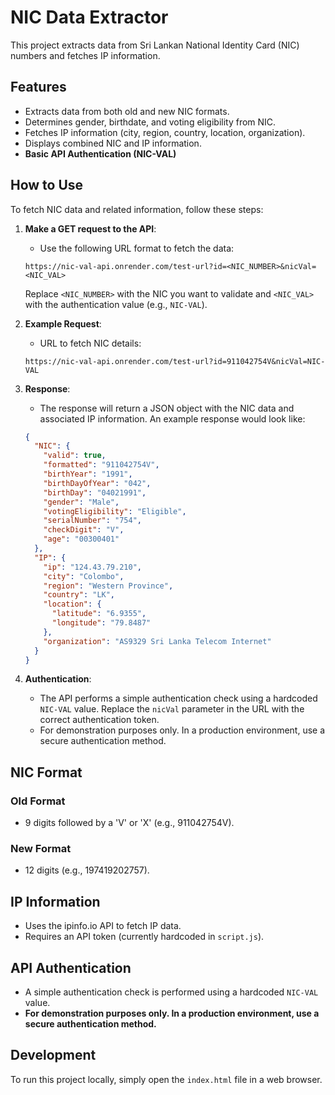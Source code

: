 # NIC Data Extractor

This project extracts data from Sri Lankan National Identity Card (NIC) numbers and fetches IP information.

## Features

-   Extracts data from both old and new NIC formats.
-   Determines gender, birthdate, and voting eligibility from NIC.
-   Fetches IP information (city, region, country, location, organization).
-   Displays combined NIC and IP information.
-   **Basic API Authentication (NIC-VAL)**

## How to Use

To fetch NIC data and related information, follow these steps:

1. **Make a GET request to the API**:
   - Use the following URL format to fetch the data:
   
   ```
   https://nic-val-api.onrender.com/test-url?id=<NIC_NUMBER>&nicVal=<NIC_VAL>
   ```
   
   Replace `<NIC_NUMBER>` with the NIC you want to validate and `<NIC_VAL>` with the authentication value (e.g., `NIC-VAL`).

2. **Example Request**:
   - URL to fetch NIC details:
   
   ```
   https://nic-val-api.onrender.com/test-url?id=911042754V&nicVal=NIC-VAL
   ```

3. **Response**:
   - The response will return a JSON object with the NIC data and associated IP information. An example response would look like:
   
   ```json
   {
     "NIC": {
       "valid": true,
       "formatted": "911042754V",
       "birthYear": "1991",
       "birthDayOfYear": "042",
       "birthDay": "04021991",
       "gender": "Male",
       "votingEligibility": "Eligible",
       "serialNumber": "754",
       "checkDigit": "V",
       "age": "00300401"
     },
     "IP": {
       "ip": "124.43.79.210",
       "city": "Colombo",
       "region": "Western Province",
       "country": "LK",
       "location": {
         "latitude": "6.9355",
         "longitude": "79.8487"
       },
       "organization": "AS9329 Sri Lanka Telecom Internet"
     }
   }
   ```

4. **Authentication**:
   - The API performs a simple authentication check using a hardcoded `NIC-VAL` value. Replace the `nicVal` parameter in the URL with the correct authentication token.
   - For demonstration purposes only. In a production environment, use a secure authentication method.

## NIC Format

### Old Format

-   9 digits followed by a 'V' or 'X' (e.g., 911042754V).

### New Format

-   12 digits (e.g., 197419202757).

## IP Information

-   Uses the ipinfo.io API to fetch IP data.
-   Requires an API token (currently hardcoded in `script.js`).

## API Authentication

- A simple authentication check is performed using a hardcoded `NIC-VAL` value.
- **For demonstration purposes only. In a production environment, use a secure authentication method.**

## Development
To run this project locally, simply open the `index.html` file in a web browser.
